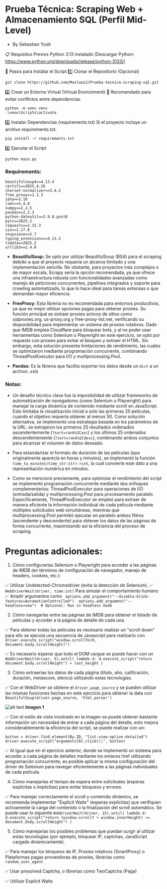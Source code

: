 # Prueba Técnica: Scraping Web + Almacenamiento SQL (Perfil Mid-Level)
* By Sebastian Yusti

📋 Requisitos Previos
Python 3.13 instalado (Descargar Python: https://www.python.org/downloads/release/python-3133/)

🔧 Pasos para Instalar el Script
1️⃣ Clonar el Repositorio (Opcional)


```
git clone https://github.com/Maslow12/Prueba-tecnica-scraping-sql.git
```

2️⃣ Crear un Entorno Virtual (Virtual Environment)
📌 Recomendado para evitar conflictos entre dependencias.

```
python -m venv venv
.\venv\Scripts\activate
```

3️⃣ Instalar Dependencias (requirements.txt)
Si el proyecto incluye un archivo requirements.txt:

```
pip install -r requirements.txt
```

4️⃣ Ejecutar el Script

```
python main.py
```

### Requirements:

```
beautifulsoup4==4.13.4
certifi==2025.4.26
charset-normalizer==3.4.2
free_proxy==1.1.3
idna==3.10
lxml==5.4.0
numpy==2.2.5
pandas==2.2.3
python-dateutil==2.9.0.post0
pytz==2025.2
requests==2.32.3
six==1.17.0
soupsieve==2.7
typing_extensions==4.13.2
tzdata==2025.2
urllib3==2.4.0
```

* __BeautifulSoup:__ Se optó por utilizar BeautifulSoup (BS4) para el scraping debido a que el proyecto requería un alcance limitado y una implementación sencilla. No obstante, para proyectos más complejos o de mayor escala, Scrapy sería la opción recomendada, ya que ofrece una infraestructura robusta con funcionalidades avanzadas como manejo de peticiones concurrentes, pipelines integrados y soporte para crawling automatizado, lo que lo hace ideal para tareas extensas o que demandan mayor eficiencia. 
  
* __FreeProxy:__ Esta libreria no es recomendada para entornos productivos, ya que es mejor utilizar opciones pagas para obtener proxies. Su función principal es extraer proxies activos de sitios como sslproxies.org, us-proxy.org y free-proxy-list.net, verificando su disponibilidad para implementar un sistema de proxies rotativos. Dado que IMDB emplea Cloudflare para bloquear bots, y al no poder usar herramientas como Selenium o Playwright en este ejercicio, se optó por requests con proxies para evitar el bloqueo y extraer el HTML. Sin embargo, esta solución presenta limitaciones de rendimiento, las cuales se optimizaron mediante programación concurrente, combinando ThreadPoolExecutor para I/O y multiprocessing.Pool.

* __Pandas:__ Es la libreria que facilita exportar los datos desde un ```dict``` a un archivo .xslx


### Notas:

* Un desafío técnico clave fue la imposibilidad de utilizar frameworks de automatización de navegadores (como Selenium o Playwright) para manejar la carga dinámica de contenido mediante scroll en JavaScript. Esto limitaba la visualización inicial a solo las primeras 25 películas, cuando el objetivo requería obtener al menos 50. Como solución alternativa, se implementó una estrategia basada en los parámetros de la URL: se extrajeron los primeros 25 resultados ordenados ascendentemente (```?sort=rank%2Casc```) y los últimos 25 ordenados descendentemente (```?sort=rank%2Cdesc```), combinando ambos conjuntos para alcanzar el volumen de datos deseado.
  
* Para estandarizar el formato de duración de las películas (que originalmente aparecía en horas y minutos), se implementó la función ```time_to_minutes(time_str:str)->int```, la cual convierte este dato a una representación numérica en minutos.

* Como se mencionó previamente, para optimizar el rendimiento del script se implementó programación concurrente mediante dos enfoques complementarios: ThreadPoolExecutor para operaciones de I/O (entrada/salida) y multiprocessing.Pool para procesamiento paralelo. Específicamente, ThreadPoolExecutor se empleó para extraer de manera eficiente la información individual de cada película mediante múltiples solicitudes web simultáneas, mientras que multiprocessing.Pool permitió ejecutar en paralelo ambos filtros (ascendente y descendente) para obtener los datos de las páginas de forma concurrente, maximizando así la eficiencia del proceso de scraping.

# Preguntas adicionales:

1. Cómo configurarías Selenium o Playwright para acceder a las páginas de
IMDB (en términos de configuración de navegador, manejo de headers,
cookies, etc.):

✅ Utilizar Undetected-Chromedriver (evita la detección de Selenium).
✅ ```WebDriverWait(driver, time:int)``` Para simular el comportamiento humano
✅ Anadir argumentos como ```
    options.add_argument("--disable-blink-features=AutomationControlled") 
    options.add_argument("--headless=new")  # Optional: Run in headless mode```


2. Cómo navegarías entre las páginas de IMDB para obtener el listado de películas y acceder a la página de detalle de cada una.

✅ Para obtener todas las peliculas es necesario realizar un "scroll down" para ello se ejecuta una secuencia de Javascript para realizarlo con ```driver.execute_script("window.scrollTo(0, document.body.scrollHeight)")```   

✅ Es necesario esperar que todo el DOM cargue se puede hacer con un ```WebDriverWait(driver, 5).until(
            lambda d: d.execute_script("return document.body.scrollHeight") > last_height
        )```

3. Cómo extraerías los datos de cada página (título, año, calificación,
duración, metascore, elenco) utilizando estas tecnologías.

✅ Con el WebDriver se obtiene el ```driver.page_source``` y se pueden utilizar las mismas funciones hechas en este ejercicio para obtener la data con ```BeautifulSoup(driver.page_source, 'html.parser')```

![alt text](image-1.png) __Imagen 1__

✅ Con el estilo de vista mostrado en la imagen se puede obtener bastante información sin necesidad de entrar a cada página del detalle, esto mejora considerablemente la eficiencia del script, se puede realizar con un:
```
button = driver.find_element(By.ID, "list-view-option-detailed")
driver.execute_script("arguments[0].click();", button)
```

✅ Al igual que en el ejercicio anterior, donde se implementó un sistema para acceder a cada página de detalles mediante los enlaces href utilizando programación concurrente, es posible aplicar la misma configuración del driver de Selenium para navegar eficientemente a las páginas individuales de cada película.

4. Cómo manejarías el tiempo de espera entre solicitudes (esperas explícitas
o implícitas) para evitar bloqueos y errores.

✅ Para manejar correctamente el scroll y contenido dinámico, se recomienda implementar "Explicit Waits" (esperas explícitas) que verifiquen activamente la carga del contenido o la finalización del scroll automático. Se puede usar lo siguente ```WebDriverWait(driver, 15).until(
    lambda d: d.execute_script("return (window.scrollY + window.innerHeight) >= document.body.scrollHeight")
)```

5. Cómo manejarías los posibles problemas que puedan surgir al utilizar
estas tecnologías (por ejemplo, bloquear IP, captchas, JavaScript cargado
dinámicamente).

✅ Para manejar los bloqueos de IP, Proxies rotativos (SmartProxy) o Plataformas pagas proveedoras de proxies, librerias como ```random_user_agent```

✅ Usar presolved Captcha, o librerias como TwoCaptcha (Paga)

✅ Utilizar Explicit Waits
